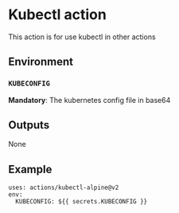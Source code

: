 # Kubectl action

This action is for use kubectl in other actions

## Environment

### `KUBECONFIG`

**Mandatory**: The kubernetes config file in base64

## Outputs

None

## Example
```
uses: actions/kubectl-alpine@v2
env:
  KUBECONFIG: ${{ secrets.KUBECONFIG }}
```